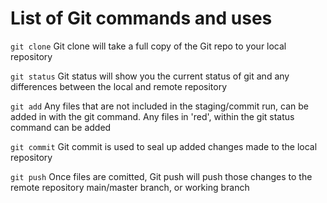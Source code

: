 # List of Git commands and uses

```git clone```
Git clone will take a full copy of the Git repo to your local repository

```git status```
Git status will show you the current status of git and any differences between the local and remote repository


```git add```
Any files that are not included in the staging/commit run, can be added in with the git command. Any files in 'red', within the git status command can be added

```git commit```
Git commit is used to seal up added changes made to the local repository

```git push```
Once files are comitted, Git push will push those changes to the remote repository main/master branch, or working branch
